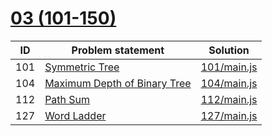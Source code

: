 # [03 (101-150)](https://leetcode.com/problemset/all/#page-3)


| ID  | Problem statement                                                                           | Solution                   |
|-----|---------------------------------------------------------------------------------------------|----------------------------|
| 101 | [Symmetric Tree](https://leetcode.com/problems/symmetric-tree/)                             | [101/main.js](101/main.js) |
| 104 | [Maximum Depth of Binary Tree](https://leetcode.com/problems/maximum-depth-of-binary-tree/) | [104/main.js](104/main.js) |
| 112 | [Path Sum](https://leetcode.com/problems/path-sum/)                                         | [112/main.js](112/main.js) |
| 127 | [Word Ladder](https://leetcode.com/problems/word-ladder/)                                   | [127/main.js](127/main.js) |

